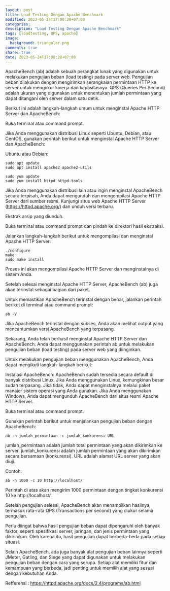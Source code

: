 ```yaml
---
layout: post
title: Load Testing Dengan Apache Benchmark
modified: 2023-05-24T17:00:28+07:00
categories:
description: "Load Testing Dengan Apache Benchmark"
tags: [loadtesting, QPS, apache]
image:
  background: triangular.png
comments: true
share: true
date: 2023-05-24T17:00:28+07:00
---
```


ApacheBench (ab) adalah sebuah perangkat lunak yang digunakan untuk melakukan pengujian beban (load testing) pada server web. Pengujian beban dilakukan dengan mengirimkan serangkaian permintaan HTTP ke server untuk mengukur kinerja dan kapasitasnya. QPS (Queries Per Second) adalah ukuran yang digunakan untuk menentukan jumlah permintaan yang dapat ditangani oleh server dalam satu detik.

Berikut ini adalah langkah-langkah umum untuk menginstal Apache HTTP Server dan ApacheBench:

Buka terminal atau command prompt.

Jika Anda menggunakan distribusi Linux seperti Ubuntu, Debian, atau CentOS, gunakan perintah berikut untuk menginstal Apache HTTP Server dan ApacheBench:

Ubuntu atau Debian:

    sudo apt update
    sudo apt install apache2 apache2-utils

    sudo yum update
    sudo yum install httpd httpd-tools

Jika Anda menggunakan distribusi lain atau ingin menginstal ApacheBench secara terpisah, Anda dapat mengunduh dan mengompilasi Apache HTTP Server dari sumber resmi. Kunjungi situs web Apache HTTP Server (https://httpd.apache.org/) dan unduh versi terbaru.

Ekstrak arsip yang diunduh.

Buka terminal atau command prompt dan pindah ke direktori hasil ekstraksi.

Jalankan langkah-langkah berikut untuk mengompilasi dan menginstal Apache HTTP Server:

    ./configure
    make
    sudo make install

Proses ini akan mengompilasi Apache HTTP Server dan menginstalnya di sistem Anda.

Setelah selesai menginstal Apache HTTP Server, ApacheBench (ab) juga akan terinstal sebagai bagian dari paket.

Untuk memastikan ApacheBench terinstal dengan benar, jalankan perintah berikut di terminal atau command prompt:

    ab -V

Jika ApacheBench terinstal dengan sukses, Anda akan melihat output yang mencantumkan versi ApacheBench yang terpasang.

Sekarang, Anda telah berhasil menginstal Apache HTTP Server dan ApacheBench. Anda dapat menggunakan perintah ab untuk melakukan pengujian beban (load testing) pada server web yang diinginkan.

Untuk melakukan pengujian beban menggunakan ApacheBench, Anda dapat mengikuti langkah-langkah berikut:

Instalasi ApacheBench: ApacheBench sudah tersedia secara default di banyak distribusi Linux. Jika Anda menggunakan Linux, kemungkinan besar sudah terpasang. Jika tidak, Anda dapat menginstalnya melalui paket manajer sistem operasi yang Anda gunakan. Jika Anda menggunakan Windows, Anda dapat mengunduh ApacheBench dari situs resmi Apache HTTP Server.

Buka terminal atau command prompt.

Gunakan perintah berikut untuk menjalankan pengujian beban dengan ApacheBench:

    ab -n jumlah_permintaan -c jumlah_konkurensi URL

jumlah_permintaan adalah jumlah total permintaan yang akan dikirimkan ke server.
jumlah_konkurensi adalah jumlah permintaan yang akan dikirimkan secara bersamaan (konkurensi).
URL adalah alamat URL server yang akan diuji.

Contoh:

    ab -n 1000 -c 10 http://localhost/

Perintah di atas akan mengirim 1000 permintaan dengan tingkat konkurensi 10 ke http://localhost/.

Setelah pengujian selesai, ApacheBench akan menampilkan hasilnya, termasuk rata-rata QPS (Transactions per second) yang diukur selama pengujian.

Perlu diingat bahwa hasil pengujian beban dapat dipengaruhi oleh banyak faktor, seperti spesifikasi server, jaringan, dan jenis permintaan yang dikirimkan. Oleh karena itu, hasil pengujian dapat berbeda-beda pada setiap situasi.

Selain ApacheBench, ada juga banyak alat pengujian beban lainnya seperti JMeter, Gatling, dan Siege yang dapat digunakan untuk melakukan pengujian beban dengan cara yang serupa. Setiap alat memiliki fitur dan kemampuan yang berbeda, jadi penting untuk memilih alat yang sesuai dengan kebutuhan Anda.

Refferensi : 
https://httpd.apache.org/docs/2.4/programs/ab.html